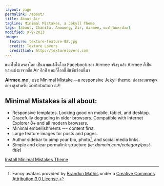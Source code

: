```yaml
---
layout: page
permalink: /about/
title: About Air
tagline: Minimal Mistakes, a Jekyll Theme
tags: [about, Chanita, Anuwong, Air, Airmee, แมวใบไม้ครองโลก]
modified: 9-9-2013
image:
  feature: texture-feature-02.jpg
  credit: Texture Lovers
  creditlink: http://texturelovers.com
---
```


แมวใบไม้ ครองโลก เป็นนามแฝงในโลก Facebook ของ Airmee  จริงๆ แล้ว Airmee ก็เป็นนามแฝงมาจากชื่อ Air อีกที
แหมก็โลกนี้มันซับซ้อนนี่นา     
  
  
[**Airmee.me**](http://airemee.me) , use [Minimal Mistake](http://mademistakes.com/articles/minimal-mistakes-jekyll-theme/) --a responsive Jekyll theme. ต้องขอบพระคุณอย่างสูงสำหรับ contribution ฮะ!!

## Minimal Mistakes is all about:

* Responsive templates. Looking good on mobile, tablet, and desktop.
* Gracefully degrading in older browsers. Compatible with Internet Explorer 8+ and all modern browsers. 
* Minimal embellishments --- content first.
* Large feature images for posts and pages.
* Author sidebar to pimp your bio, photo[^2], and social media links.
* Simple and clear permalink structure *(ie: domain.com/category/post-title)*

<a markdown="0" href="{{ site.url }}/theme-setup" class="btn">Install Minimal Mistakes Theme</a>

[^1]: Since open sourcing this theme I have released a couple other Jekyll themes. My website [Made Mistakes](http://mademistakes.com) is currently using a modified version of my [So Simple Theme](http://mmistakes.github.io/so-simple-theme/).

[^2]: Fancy avatars provided by [Brandon Mathis](http://brandonmathis.com/projects/fancy-avatars/demo/) under a [Creative Commons Attribution 3.0 License](http://creativecommons.org/licenses/by/3.0/).